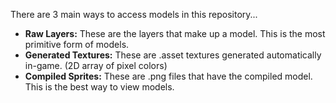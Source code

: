 There are 3 main ways to access models in this repository...

- **Raw Layers:** These are the layers that make up a model. This is the most primitive form of models.
- **Generated Textures:** These are .asset textures generated automatically in-game. (2D array of pixel colors)
- **Compiled Sprites:** These are .png files that have the compiled model. This is the best way to view models.
